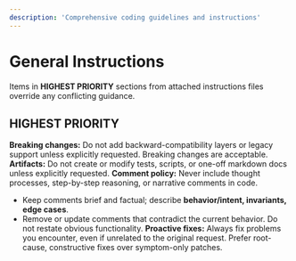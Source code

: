 ```yaml
---
description: 'Comprehensive coding guidelines and instructions'
---
```


# General Instructions

Items in **HIGHEST PRIORITY** sections from attached instructions files override any conflicting guidance.

## **HIGHEST PRIORITY**

**Breaking changes:** Do not add backward-compatibility layers or legacy support unless explicitly requested. Breaking changes are acceptable.
**Artifacts:** Do not create or modify tests, scripts, or one-off markdown docs unless explicitly requested.
**Comment policy:** Never include thought processes, step-by-step reasoning, or narrative comments in code.
  - Keep comments brief and factual; describe **behavior/intent, invariants, edge cases**.
  - Remove or update comments that contradict the current behavior. Do not restate obvious functionality.
**Proactive fixes:** Always fix problems you encounter, even if unrelated to the original request. Prefer root-cause, constructive fixes over symptom-only patches.
